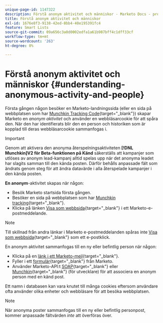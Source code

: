 ```yaml
---
unique-page-id: 1147322
description: Förstå anonym aktivitet och människor - Marketo Docs - produktdokumentation
title: Förstå anonym aktivitet och människor
exl-id: 1676e8f3-9138-42ed-8bb4-40e195391fc4
feature: Smart Lists
source-git-commit: 09a656c3a0d0002edfa1a61b987bff4c1dff33cf
workflow-type: tm+mt
source-wordcount: '263'
ht-degree: 0%

---
```


# Förstå anonym aktivitet och människor {#understanding-anonymous-activity-and-people}

Första gången någon besöker en Marketo-landningssida (eller en sida på webbplatsen som har [Munchkin Tracking Code](/help/marketo/product-docs/administration/additional-integrations/add-munchkin-tracking-code-to-your-website.md){target="_blank"}) skapar Marketo en *anonym aktivitet* och använder en webbläsarcookie för att spåra den. När den har identifierats blir den en person och historiken som är kopplad till deras webbläsarcookie sammanfogas i.

>[!IMPORTANT]
>
>Genom att aktivera den anonyma återspelningsaktiviteten **[!DNL Munchkin]V2 för Beta-funktionen på Känd** säkerställs att kampanjer som utlöses av anonym lead-kampanj alltid spelas upp när det anonyma leadet har slagits samman till den kända posten. Därför behålls anpassade fält som ändrats genom steg för att ändra datavärde i alla återspelade kampanjer i den kända posten.

**En anonym**-aktivitet skapas när någon:

* Besök Marketo startsida första gången.
* Besöker en sida på webbplatsen som har [Munchkin tracking](/help/marketo/product-docs/administration/additional-integrations/add-munchkin-tracking-code-to-your-website.md){target="_blank"}.
* Klicka på länken [Visa som webbsida](/help/marketo/product-docs/email-marketing/general/functions-in-the-editor/add-a-view-as-web-page-link-to-an-email.md){target="_blank"} i ett Marketo-e-postmeddelande.

>[!NOTE]
>
>Till skillnad från andra länkar i Marketo e-postmeddelanden spåras inte [Visa som webbsida](/help/marketo/product-docs/email-marketing/general/functions-in-the-editor/add-a-view-as-web-page-link-to-an-email.md){target="_blank"} som ett e-postklick.

En anonym aktivitet sammanfogas till en ny eller befintlig person när någon:

* Klicka på en [länk i ett Marketo-mejl](/help/marketo/product-docs/email-marketing/general/using-tokens/add-a-system-token-as-a-link-in-an-email.md){target="_blank"}.
* Fyller i ett [formulär](/help/marketo/product-docs/demand-generation/forms/form-actions/embed-a-form-on-your-website.md){target="_blank"} från Marketo.
* Använder Marketo-API:t [SOAP](/help/marketo/product-docs/administration/additional-integrations/configuring-your-soap-api-settings.md){target="_blank"} eller [Munchkin](/help/marketo/product-docs/administration/additional-integrations/add-munchkin-tracking-code-to-your-website.md){target="_blank"} (för utvecklare) för att associera en anonym person med en känd post.

Ett namn i databasen kan vara knutet till många cookies eftersom användare ofta använder olika enheter och webbläsare för att besöka webbplatsen.

>[!NOTE]
>
>När anonyma poster sammanfogas till en ny eller befintlig personpost, kommer anpassade fältvärden *inte* att överföras över.
